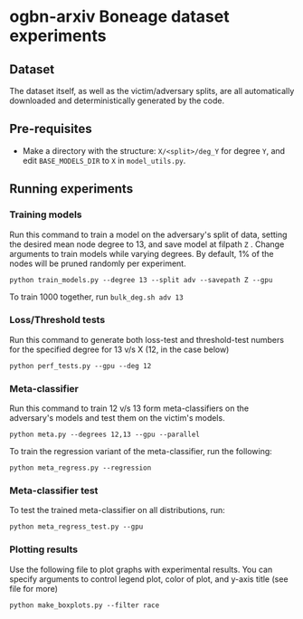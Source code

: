# ogbn-arxiv Boneage dataset experiments

## Dataset

The dataset itself, as well as the victim/adversary splits, are all automatically downloaded and deterministically generated by the code.

## Pre-requisites

- Make a directory with the structure: `X/<split>/deg_Y` for degree `Y`, and edit `BASE_MODELS_DIR` to `X` in `model_utils.py`.

## Running experiments

### Training models

Run this command to train a model on the adversary's split of data, setting the desired mean node degree to 13, and save model at filpath `Z` . Change arguments to train models while varying degrees. By default, 1% of the nodes will be pruned randomly per experiment.

`python train_models.py --degree 13 --split adv --savepath Z --gpu`

To train 1000 together, run `bulk_deg.sh adv 13`


### Loss/Threshold tests

Run this command to generate both loss-test and threshold-test numbers for the specified degree for 13 v/s X (12, in the case below)

`python perf_tests.py --gpu --deg 12`


### Meta-classifier

Run this command to train 12 v/s 13 form meta-classifiers on the adversary's models and test them on the victim's models.

`python meta.py --degrees 12,13 --gpu --parallel`

To train the regression variant of the meta-classifier, run the following:

`python meta_regress.py --regression`


### Meta-classifier test

To test the trained meta-classifier on all distributions, run:

`python meta_regress_test.py --gpu`

### Plotting results

Use the following file to plot graphs with experimental results. You can specify arguments to control legend plot, color of plot, and y-axis title (see file for more)

`python make_boxplots.py --filter race`
